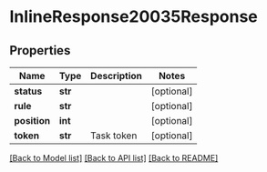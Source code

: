 # InlineResponse20035Response

## Properties
Name | Type | Description | Notes
------------ | ------------- | ------------- | -------------
**status** | **str** |  | [optional] 
**rule** | **str** |  | [optional] 
**position** | **int** |  | [optional] 
**token** | **str** | Task token | [optional] 

[[Back to Model list]](../README.md#documentation-for-models) [[Back to API list]](../README.md#documentation-for-api-endpoints) [[Back to README]](../README.md)


